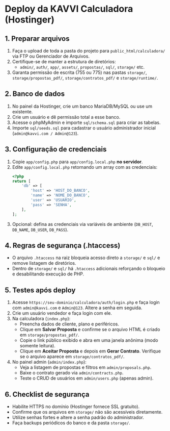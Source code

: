 # Deploy da KAVVI Calculadora (Hostinger)

## 1. Preparar arquivos
1. Faça o upload de toda a pasta do projeto para `public_html/calculadora/` via FTP ou Gerenciador de Arquivos.
2. Certifique-se de manter a estrutura de diretórios:
   - `admin/`, `auth/`, `app/`, `assets/`, `propostas/`, `sql/`, `storage/` etc.
3. Garanta permissão de escrita (755 ou 775) nas pastas `storage/`, `storage/propostas_pdf/`, `storage/contratos_pdf/` e `storage/runtime/`.

## 2. Banco de dados
1. No painel da Hostinger, crie um banco MariaDB/MySQL ou use um existente.
2. Crie um usuário e dê permissão total a esse banco.
3. Acesse o phpMyAdmin e importe `sql/schema.sql` para criar as tabelas.
4. Importe `sql/seeds.sql` para cadastrar o usuário administrador inicial (`admin@kavvi.com / Admin@123`).

## 3. Configuração de credenciais
1. Copie `app/config.php` para `app/config.local.php` **no servidor**.
2. Edite `app/config.local.php` retornando um array com as credenciais:
   ```php
   <?php
   return [
       'db' => [
           'host' => 'HOST_DO_BANCO',
           'name' => 'NOME_DO_BANCO',
           'user' => 'USUARIO',
           'pass' => 'SENHA',
       ],
   ];
   ```
3. Opcional: defina as credenciais via variáveis de ambiente (`DB_HOST`, `DB_NAME`, `DB_USER`, `DB_PASS`).

## 4. Regras de segurança (.htaccess)
- O arquivo `.htaccess` na raiz bloqueia acesso direto a `storage/` e `sql/` e remove listagem de diretórios.
- Dentro de `storage/` e `sql/` há `.htaccess` adicionais reforçando o bloqueio e desabilitando execução de PHP.

## 5. Testes após deploy
1. Acesse `https://seu-dominio/calculadora/auth/login.php` e faça login com `admin@kavvi.com` e `Admin@123`. Altere a senha em seguida.
2. Crie um usuário vendedor e faça login com ele.
3. Na calculadora (`index.php`):
   - Preencha dados de cliente, plano e periféricos.
   - Clique em **Salvar Proposta** e confirme se o arquivo HTML é criado em `storage/propostas_pdf/`.
   - Copie o link público exibido e abra em uma janela anônima (modo somente leitura).
   - Clique em **Aceitar Proposta** e depois em **Gerar Contrato**. Verifique se o arquivo aparece em `storage/contratos_pdf/`.
4. No painel admin (`admin/index.php`):
   - Veja a listagem de propostas e filtros em `admin/proposals.php`.
   - Baixe o contrato gerado via `admin/contracts.php`.
   - Teste o CRUD de usuários em `admin/users.php` (apenas admin).

## 6. Checklist de segurança
- Habilite HTTPS no domínio (Hostinger fornece SSL gratuito).
- Confirme que os arquivos em `storage/` não são acessíveis diretamente.
- Utilize senhas fortes e altere a senha padrão do administrador.
- Faça backups periódicos do banco e da pasta `storage/`.
